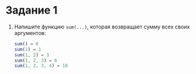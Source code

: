 # Задание 1

1. Напишите функцию `sum(...)`, которая возвращает сумму всех своих аргументов:
    ```javascript
    sum() = 0
    sum(1) = 1
    sum(1, 2) = 3
    sum(1, 2, 3) = 6
    sum(1, 2, 3, 4) = 10
    ```
    